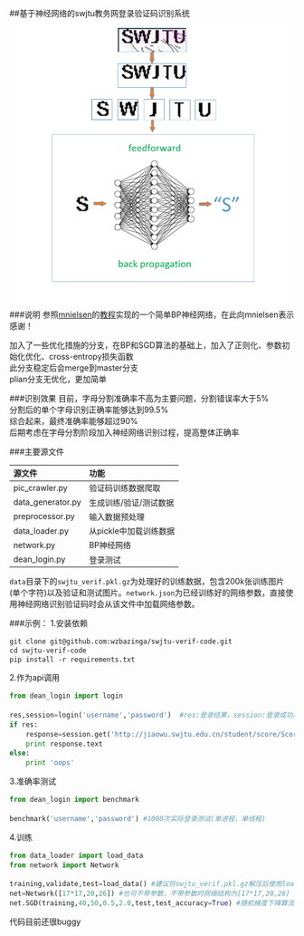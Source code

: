 ##基于神经网络的swjtu教务网登录验证码识别系统
![](bp.png)  
###说明
参照[mnielsen](https://github.com/mnielsen)的[教程](http://neuralnetworksanddeeplearning.com/)实现的一个简单BP神经网络，在此向mnielsen表示感谢！  

加入了一些优化措施的分支，在BP和SGD算法的基础上，加入了正则化、参数初始化优化、cross-entropy损失函数  
此分支稳定后会merge到master分支  
plian分支无优化，更加简单  

###识别效果
目前，字母分割准确率不高为主要问题，分割错误率大于5%  
分割后的单个字母识别正确率能够达到99.5%  
综合起来，最终准确率能够超过90%  
后期考虑在字母分割阶段加入神经网络识别过程，提高整体正确率  

###主要源文件

|源文件               |功能                |
|:-------------------|:-----------------|
|pic_crawler.py      |验证码训练数据爬取    |
|data_generator.py   |生成训练/验证/测试数据 |
|preprocessor.py     |输入数据预处理        |
|data_loader.py      |从pickle中加载训练数据|
|network.py          |BP神经网络           |
|dean_login.py       |登录测试             |


`data`目录下的`swjtu_verif.pkl.gz`为处理好的训练数据，包含200k张训练图片(单个字符)以及验证和测试图片。`network.json`为已经训练好的网络参数，直接使用神经网络识别验证码时会从该文件中加载网络参数。
 
###示例：
1.安装依赖
```shell
git clone git@github.com:wzbazinga/swjtu-verif-code.git
cd swjtu-verif-code
pip install -r requirements.txt
```
2.作为api调用
```python
from dean_login import login

res,session=login('username','password')  #res:登录结果，session:登录成功后获取的requests.Session对象
if res:
    response=session.get('http://jiaowu.swjtu.edu.cn/student/score/ScoreNew.jsp')
    print response.text
else:
    print 'oops'
```
3.准确率测试
```python
from dean_login import benchmark

benchmark('username','password') #1000次实际登录测试(单进程，单线程)
```
4.训练  
```python
from data_loader import load_data
from network import Network

training,validate,test=load_data() #建议将swjtu_verif.pkl.gz解压后使用load_data_raw函数加载数据，否则速度比较慢
net=Network([17*17,20,26]) #也可不带参数，不带参数时网络结构为[17*17,20,26]
net.SGD(training,40,50,0.5,2.0,test,test_accuracy=True) #随机梯度下降算法，除training外的参数可不带
```
代码目前还很buggy
